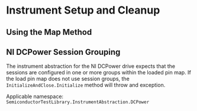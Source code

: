 # Instrument Setup and Cleanup

## Using the Map Method

## NI DCPower Session Grouping

The instrument abstraction for the NI DCPower drive expects that the sessions are configured in one or more groups within the loaded pin map. If the load pin map does not use session groups, the `InitializeAndClose.Initialize` method will throw and exception.

Applicable namespace: `SemiconductorTestLibrary.InstrumentAbstraction.DCPower`
